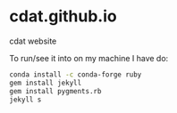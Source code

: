 # cdat.github.io
cdat website

To run/see it into on my machine I have do:

```bash
conda install -c conda-forge ruby
gem install jekyll
gem install pygments.rb
jekyll s
```

